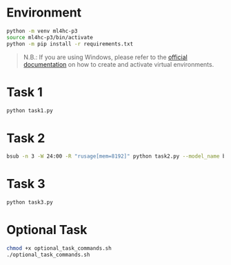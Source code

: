 # Environment

```bash
python -m venv ml4hc-p3
source ml4hc-p3/bin/activate
python -m pip install -r requirements.txt
```

> N.B.: If you are using Windows, please refer to the
> [official documentation](https://packaging.python.org/en/latest/guides/installing-using-pip-and-virtual-environments/)
> on how to create and activate virtual environments.

# Task 1

```bash
python task1.py
```

# Task 2

```bash
bsub -n 3 -W 24:00 -R "rusage[mem=8192]" python task2.py --model_name baseline_cnn
```

# Task 3

```bash
python task3.py
```

# Optional Task

```bash
chmod +x optional_task_commands.sh
./optional_task_commands.sh
```
